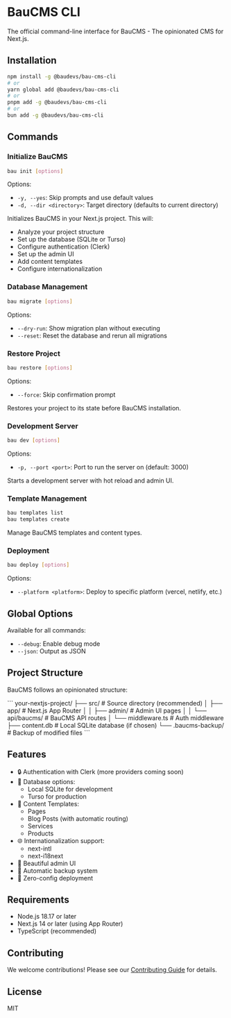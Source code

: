 # BauCMS CLI

The official command-line interface for BauCMS - The opinionated CMS for Next.js.

## Installation

```bash
npm install -g @baudevs/bau-cms-cli
# or
yarn global add @baudevs/bau-cms-cli
# or
pnpm add -g @baudevs/bau-cms-cli
# or
bun add -g @baudevs/bau-cms-cli
```

## Commands

### Initialize BauCMS

```bash
bau init [options]
```

Options:

- `-y, --yes`: Skip prompts and use default values
- `-d, --dir <directory>`: Target directory (defaults to current directory)

Initializes BauCMS in your Next.js project. This will:

- Analyze your project structure
- Set up the database (SQLite or Turso)
- Configure authentication (Clerk)
- Set up the admin UI
- Add content templates
- Configure internationalization

### Database Management

```bash
bau migrate [options]
```

Options:

- `--dry-run`: Show migration plan without executing
- `--reset`: Reset the database and rerun all migrations

### Restore Project

```bash
bau restore [options]
```

Options:

- `--force`: Skip confirmation prompt

Restores your project to its state before BauCMS installation.

### Development Server

```bash
bau dev [options]
```

Options:

- `-p, --port <port>`: Port to run the server on (default: 3000)

Starts a development server with hot reload and admin UI.

### Template Management

```bash
bau templates list
bau templates create
```

Manage BauCMS templates and content types.

### Deployment

```bash
bau deploy [options]
```

Options:

- `--platform <platform>`: Deploy to specific platform (vercel, netlify, etc.)

## Global Options

Available for all commands:

- `--debug`: Enable debug mode
- `--json`: Output as JSON

## Project Structure

BauCMS follows an opinionated structure:

\`\`\`
your-nextjs-project/
├── src/                    # Source directory (recommended)
│   ├── app/               # Next.js App Router
│   │   ├── admin/        # Admin UI pages
│   │   └── api/baucms/   # BauCMS API routes
│   └── middleware.ts      # Auth middleware
├── content.db             # Local SQLite database (if chosen)
└── .baucms-backup/       # Backup of modified files
\`\`\`

## Features

- 🔒 Authentication with Clerk (more providers coming soon)
- 💾 Database options:
  - Local SQLite for development
  - Turso for production
- 📝 Content Templates:
  - Pages
  - Blog Posts (with automatic routing)
  - Services
  - Products
- 🌐 Internationalization support:
  - next-intl
  - next-i18next
- 🎨 Beautiful admin UI
- 🔄 Automatic backup system
- 🚀 Zero-config deployment

## Requirements

- Node.js 18.17 or later
- Next.js 14 or later (using App Router)
- TypeScript (recommended)

## Contributing

We welcome contributions! Please see our [Contributing Guide](CONTRIBUTING.md) for details.

## License

MIT
